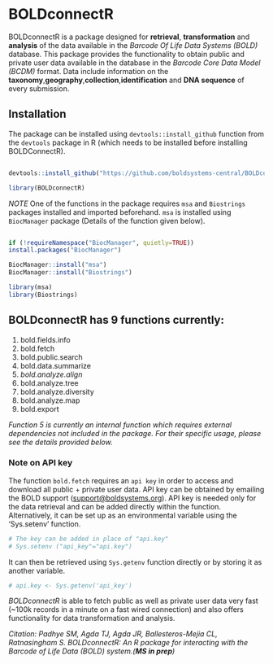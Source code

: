 
<!-- README.md is generated from README.Rmd. Please edit that file -->

# BOLDconnectR

<!-- badges: start -->
<!-- badges: end -->

BOLDconnectR is a package designed for **retrieval**, **transformation**
and **analysis** of the data available in the *Barcode Of Life Data
Systems (BOLD)* database. This package provides the functionality to
obtain public and private user data available in the database in the
*Barcode Core Data Model (BCDM)* format. Data include information on the
**taxonomy**,**geography**,**collection**,**identification** and **DNA
sequence** of every submission.

## Installation

The package can be installed using `devtools::install_github` function
from the `devtools` package in R (which needs to be installed before
installing BOLDConnectR).

``` r

devtools::install_github("https://github.com/boldsystems-central/BOLDconnectR.git")
```

``` r
library(BOLDconnectR)
```

*NOTE* One of the functions in the package requires `msa` and
`Biostrings` packages installed and imported beforehand. `msa` is
installed using `BiocManager` package (Details of the function given
below).

``` r

if (!requireNamespace("BiocManager", quietly=TRUE))
install.packages("BiocManager")

BiocManager::install("msa")
BiocManager::install("Biostrings")

library(msa)
library(Biostrings)
```

## BOLDconnectR has 9 functions currently:

1.  bold.fields.info
2.  bold.fetch
3.  bold.public.search
4.  bold.data.summarize
5.  *bold.analyze.align*
6.  bold.analyze.tree
7.  bold.analyze.diversity
8.  bold.analyze.map
9.  bold.export

*Function 5 is currently an internal function which requires external
dependencies not included in the package. For their specific usage,
please see the details provided below.*

### Note on API key

The function `bold.fetch` requires an `api key` in order to access and
download all public + private user data. API key can be obtained by
emailing the BOLD support (<support@boldsystems.org>). API key is needed
only for the data retrieval and can be added directly within the
function. Alternatively, it can be set up as an environmental variable
using the ‘Sys.setenv’ function.

``` r
# The key can be added in place of "api.key" 
# Sys.setenv ("api_key"="api.key")
```

It can then be retrieved using `Sys.getenv` function directly or by
storing it as another variable.

``` r
# api.key <- Sys.getenv('api_key')
```

*BOLDconnectR* is able to fetch public as well as private user data very
fast (~100k records in a minute on a fast wired connection) and also
offers functionality for data transformation and analysis.

*Citation: Padhye SM, Agda TJ, Agda JR, Ballesteros-Mejia CL, Ratnasingham S.
BOLDconnectR: An R package for interacting with the Barcode of Life Data
(BOLD) system.(**MS in prep**)*
